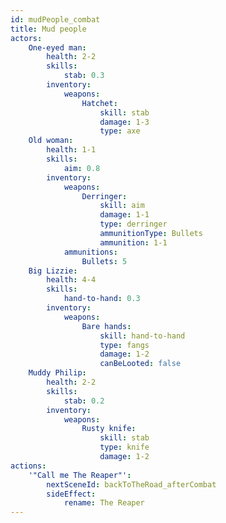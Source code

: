 ```yaml
---
id: mudPeople_combat
title: Mud people
actors:
    One-eyed man:
        health: 2-2
        skills:
            stab: 0.3
        inventory:
            weapons:
                Hatchet:
                    skill: stab
                    damage: 1-3
                    type: axe
    Old woman:
        health: 1-1
        skills:
            aim: 0.8
        inventory:
            weapons:
                Derringer:
                    skill: aim
                    damage: 1-1
                    type: derringer
                    ammunitionType: Bullets
                    ammunition: 1-1
            ammunitions:
                Bullets: 5
    Big Lizzie:
        health: 4-4
        skills:
            hand-to-hand: 0.3
        inventory:
            weapons:
                Bare hands:
                    skill: hand-to-hand
                    type: fangs
                    damage: 1-2
                    canBeLooted: false
    Muddy Philip:
        health: 2-2
        skills:
            stab: 0.2
        inventory:
            weapons:
                Rusty knife:
                    skill: stab
                    type: knife
                    damage: 1-2
actions:
    '"Call me The Reaper"':
        nextSceneId: backToTheRoad_afterCombat
        sideEffect:
            rename: The Reaper
---
```

